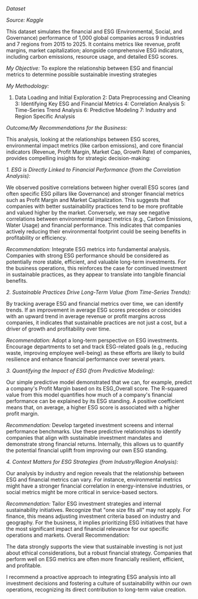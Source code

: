 *Dataset*

*Source: Kaggle*

This dataset simulates the financial and ESG (Environmental, Social, and Governance) performance of 1,000 global companies across 9 industries and 7 regions from 2015 to 2025. It contains metrics like revenue, profit margins, market capitalization; alongside comprehensive ESG indicators, including carbon emissions, resource usage, and detailed ESG scores.

*My Objective:*
To explore the relationship between ESG and financial metrics to determine possible sustainable investing strategies

*My Methodology:*
1. Data Loading and Initial Exploration
2: Data Preprocessing and Cleaning
3: Identifying Key ESG and Financial Metrics
4: Correlation Analysis
5: Time-Series Trend Analysis
6: Predictive Modeling
7: Industry and Region Specific Analysis

*Outcome/My Recommendations for the Business:*

This analysis, looking at the relationships between ESG scores, environmental impact metrics (like carbon emissions), and core financial indicators (Revenue, Profit Margin, Market Cap, Growth Rate) of companies, provides compelling insights for strategic decision-making:

*1. ESG is Directly Linked to Financial Performance (from the Correlation Analysis):*

We observed positive correlations between higher overall ESG scores (and often specific ESG pillars like Governance) and stronger financial metrics such as Profit Margin and Market Capitalization. This suggests that companies with better sustainability practices tend to be more profitable and valued higher by the market.
Conversely, we may see negative correlations between environmental impact metrics (e.g., Carbon Emissions, Water Usage) and financial performance. This indicates that companies actively reducing their environmental footprint could be seeing benefits in profitability or efficiency.

*Recommendation:* 
Integrate ESG metrics into fundamental analysis. Companies with strong ESG performance should be considered as potentially more stable, efficient, and valuable long-term investments. For the business operations, this reinforces the case for continued investment in sustainable practices, as they appear to translate into tangible financial benefits.

*2. Sustainable Practices Drive Long-Term Value (from Time-Series Trends):*

By tracking average ESG and financial metrics over time, we can identify trends. If an improvement in average ESG scores precedes or coincides with an upward trend in average revenue or profit margins across companies, it indicates that sustainable practices are not just a cost, but a driver of growth and profitability over time.

*Recommendation:*
Adopt a long-term perspective on ESG investments. Encourage departments to set and track ESG-related goals (e.g., reducing waste, improving employee well-being) as these efforts are likely to build resilience and enhance financial performance over several years.

*3. Quantifying the Impact of ESG (from Predictive Modeling):*

Our simple predictive model demonstrated that we can, for example, predict a company's Profit Margin based on its ESG_Overall score. The R-squared value from this model quantifies how much of a company's financial performance can be explained by its ESG standing. A positive coefficient means that, on average, a higher ESG score is associated with a higher profit margin.

*Recommendation:*
Develop targeted investment screens and internal performance benchmarks. Use these predictive relationships to identify companies that align with sustainable investment mandates and demonstrate strong financial returns. Internally, this allows us to quantify the potential financial uplift from improving our own ESG standing.

*4. Context Matters for ESG Strategies (from Industry/Region Analysis):*

Our analysis by industry and region reveals that the relationship between ESG and financial metrics can vary. For instance, environmental metrics might have a stronger financial correlation in energy-intensive industries, or social metrics might be more critical in service-based sectors.

*Recommendation:*
Tailor ESG investment strategies and internal sustainability initiatives. Recognize that "one size fits all" may not apply. For finance, this means adjusting investment criteria based on industry and geography. For the business, it implies prioritizing ESG initiatives that have the most significant impact and financial relevance for our specific operations and markets.
Overall Recommendation:

The data strongly supports the view that sustainable investing is not just about ethical considerations, but a robust financial strategy. Companies that perform well on ESG metrics are often more financially resilient, efficient, and profitable. 

I recommend a proactive approach to integrating ESG analysis into all investment decisions and fostering a culture of sustainability within our own operations, recognizing its direct contribution to long-term value creation.

